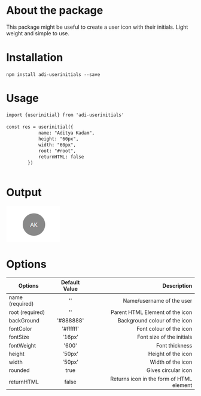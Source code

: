 # About the package

This package might be useful to create a user icon with their initials. Light weight and simple to use.


# Installation

`npm install adi-userinitials --save`


# Usage

```
import {userinitial} from 'adi-userinitials'

const res = userinitial({
            name: "Aditya Kadam",
            height: "60px",
            width: "60px",
            root: "#root",
            returnHTML: false
        })


```



# Output
![alt text](https://github.com/adityar15/userinitials/blob/master/example.PNG "Output")



# Options

| Options        | Default Value           | Description  |
| ------------- |:-------------:| -----:|
| name    (required)  | '' | Name/username of the user |
| root    (required)  | '' | Parent HTML Element of the icon |
| backGround      |   '#888888'    |   Background colour of the icon |
| fontColor | '#ffffff'      |   Font colour of the icon |
| fontSize | '16px'      |   Font size of the initials |
| fontWeight | '600' | Font thickness
| height | '50px'      |  Height of the icon |
| width | '50px'      |   Width of the icon |
| rounded | true      |   Gives circular icon |
| returnHTML | false     |   Returns icon in the form of HTML element |

